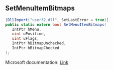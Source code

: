 ## SetMenuItemBitmaps

```csharp
[DllImport("user32.dll", SetLastError = true)]
public static extern bool SetMenuItemBitmaps(
   IntPtr hMenu,
   uint uPosition,
   uint uFlags,
   IntPtr hBitmapUnchecked,
   IntPtr hBitmapChecked
);
```

Microsoft documentation: [Link](https://learn.microsoft.com/en-us/windows/win32/api/winuser/nf-winuser-setmenuitembitmaps)
